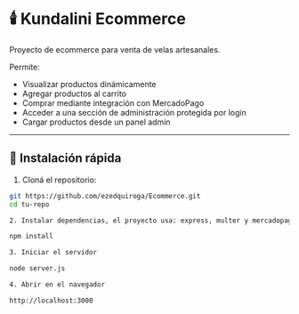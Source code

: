 # 🕯️ Kundalini Ecommerce

Proyecto de ecommerce para venta de velas artesanales.

Permite:
- Visualizar productos dinámicamente
- Agregar productos al carrito
- Comprar mediante integración con MercadoPago
- Acceder a una sección de administración protegida por login
- Cargar productos desde un panel admin

---

## 🚀 Instalación rápida

1. Cloná el repositorio:

```bash
git https://github.com/ezedquiroga/Ecommerce.git
cd tu-repo

2. Instalar dependencias, el proyecto usa: express, multer y mercadopago@1.5.13

npm install

3. Iniciar el servidor

node server.js

4. Abrir en el navegador

http://localhost:3000


